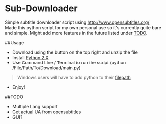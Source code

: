 # Sub-Downloader
Simple subtitle downloader script using http://www.opensubtitles.org/ <br>
Made this python script for my own personal use so it's currently quite bare and simple. Might add more features in the future listed under [TODO](https://github.com/kneekill/sub-downloader/new/master?readme=1#todo).

##Usage
- Download using the button on the top right  and unzip the file
- Install [Python 2.X](https://www.python.org/getit/)
- Use Command Line / Terminal to run the script (python /File/Path/To/Download/main.py)
> Windows users will have to add python to their [filepath](http://stackoverflow.com/questions/3701646/how-to-add-to-the-pythonpath-in-windows-7)
- Enjoy!

##TODO
- Multiple Lang support
- Get actual UA from opensubtitles
- GUI?
